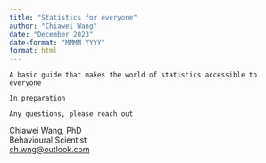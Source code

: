 ```yaml
---
title: "Statistics for everyone"
author: "Chiawei Wang"
date: "December 2023"
date-format: "MMMM YYYY"
format: html
---
```


`A basic guide that makes the world of statistics accessible to everyone`

`In preparation`

`Any questions, please reach out`

Chiawei Wang, PhD\
Behavioural Scientist\
[ch.wng\@outlook.com](mailto:ch.wng@outlook.com)

